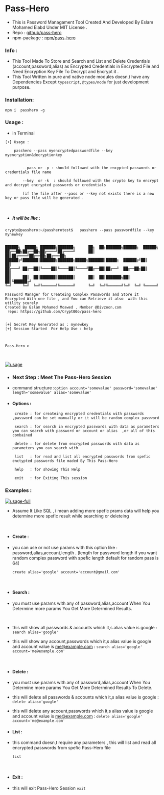 # Pass-Hero
- This is Password Managament Tool Created And Developed By Eslam Mohamed Elabd Under MIT License .
- Repo : [github/pass-hero](https://github.com/Crypt00o/pass-hero)
- npm-package : [npm/pass-hero](https://www.npmjs.com/package/pass-hero) 

### Info :

- This Tool Made To Store and Search and List and Delete  Credentials (account,password,alias) as Encrypted Credentials in Encrypted File and Need   Encryption Key File To Decrypt and Encrypt it .
- This Tool Written in pure and native node modules doesn,t have any Dependencies Except  `typescript,@types/node` for just development purpose.

### Installation:

`npm i  passhero -g `

### Usage :

- in Terminal

```
[+] Usage : 
       
    passhero --pass myencryptedpasswordfile --key myencryption&decryptionkey 


        --pass or -p : should followed with the encypted passwords or credentials file name 
        
        --key  or -k  : should followed with the crypto key to encrypt and decrypt encrypted passwords or credentials  
      
        [if the file after --pass or --key not exists there is a new key or pass file will be generated . 

```

<br>

- ##### it will be like :
``` 
crypto@passhero:~/passherotest$   passhero --pass passwordfile --key mynewkey


██████╗  █████╗ ███████╗███████╗      ██╗  ██╗███████╗██████╗  ██████╗ 
██╔══██╗██╔══██╗██╔════╝██╔════╝      ██║  ██║██╔════╝██╔══██╗██╔═══██╗
██████╔╝███████║███████╗███████╗█████╗███████║█████╗  ██████╔╝██║   ██║
██╔═══╝ ██╔══██║╚════██║╚════██║╚════╝██╔══██║██╔══╝  ██╔══██╗██║   ██║
██║     ██║  ██║███████║███████║      ██║  ██║███████╗██║  ██║╚██████╔╝
╚═╝     ╚═╝  ╚═╝╚══════╝╚══════╝      ╚═╝  ╚═╝╚══════╝╚═╝  ╚═╝ ╚═════╝ 
                                                                                                                                                              
Password Manager for Createing Complex Passwords and Store it Encrypted With one file , and You can Retrieve it also  with this utility scurely
Created By Eslam Mohamed Moawed , Member @Divzoon.com
 repo: https://github.com/Crypt00o/pass-hero


[+] Secret Key Generated as : mynewkey
[+] Session Started	 For Help Use : help 



Pass-Hero > 
```
<br>

[![usage](https://i.im.ge/2022/09/13/1Mvba8.usage.md.gif)](https://im.ge/i/1Mvba8)
- ###  Next Step : Meet The Pass-Hero Session
- command structure :` option account='somevalue' password='somevalue' length='somevalue' alias='somevalue' `
- #### Options :

    ``` 
     create : for createing encrypted credentials with passwords ,password can be set manually or it will be random complex password
     
     search : for search in encrypted passwords with data as parameters you can search with password or account or alias  ,or all of this combained
     
     delete : for delete from encrypted passwords with data as parameters you can search with 
     
     list   : for read and list all encrypted passwords from spefic enctypted passwords file maded By This Pass-Hero
     
     help   : for showing This Help
     
     exit   : for Exiting This session
     ```
    
### Examples : 
[![usage-full](https://i.im.ge/2022/09/13/1MvcAh.usage-full.gif)](https://im.ge/i/1MvcAh)
<br>

- Assume It Like SQL , i mean adding more spefic prams data will help you determine more  spefic result while searching or deleteing
 
<br>

- #### Create :
- you can use or not use params with this option like : password,alias,account,length . (length for password length if you want random complex password with spefic length default for random pass is 64)

     `create alias='google' account='account@gmail.com'`
<br>

- #### Search :        
- you must use params with any of password,alias,account When You Determine more params You Get More Determined Results.         

 <br>

- this will show all passwords & accounts which it,s alias value is google : 
        ```search alias='google'```

- this will show any account,passwords which it,s alias value is google and account value is me@example.com :
  ```search alias='google' account='me@example.com'```
<br>
     
- #### Delete :
- you must use params with any of password,alias,account When You Determine more params You Get More Determined Results To Delete.
- this will delete all passwords & accounts which it,s alias value is google : 
    ```delete alias='google'```
 - this will delete any account,passwords which it,s alias value is google and account value is me@example.com :
    ```delete alias='google' account='me@example.com'```
    <br> 
    
- #### List :
 - this command doesn,t require any parameters , this will list and read all encrypted passwords from spefic Pass-Hero file

    ```list```
  <br>

- #### Exit :
- this will exit Pass-Hero Session
    ```exit``` 
         
